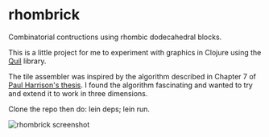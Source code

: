 # rhombrick

Combinatorial contructions using rhombic dodecahedral blocks.

This is a little project for me to experiment with graphics in Clojure using the [Quil](https://github.com/quil/quil) library.

The tile assembler was inspired by the algorithm described in Chapter 7 of [Paul Harrison's thesis](http://www.logarithmic.net/pfh/thesis). I found the algorithm fascinating and wanted to try and extend it to work in three dimensions.

Clone the repo then do: lein deps; lein run.

<img src="http://xanthus.zapto.org/rhombrick01.jpg" title="rhombrick screenshot" />
